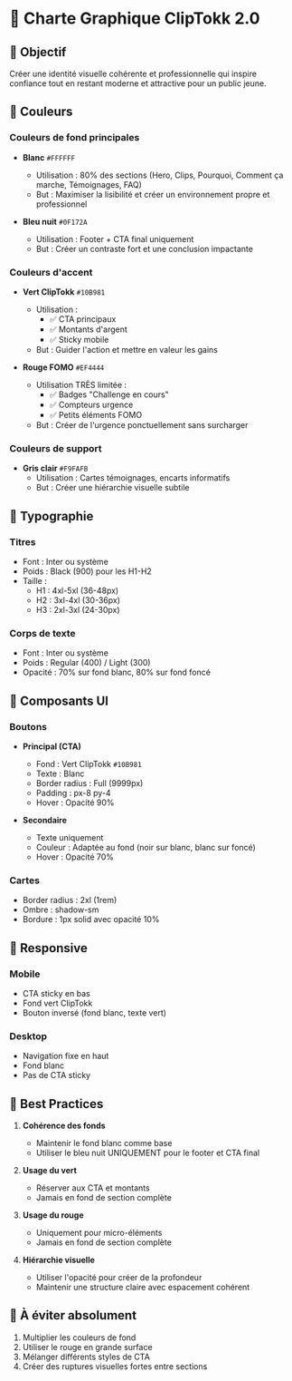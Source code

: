 # 🎨 Charte Graphique ClipTokk 2.0

## 🎯 Objectif
Créer une identité visuelle cohérente et professionnelle qui inspire confiance tout en restant moderne et attractive pour un public jeune.

## 🌈 Couleurs

### Couleurs de fond principales
- **Blanc** `#FFFFFF`
  - Utilisation : 80% des sections (Hero, Clips, Pourquoi, Comment ça marche, Témoignages, FAQ)
  - But : Maximiser la lisibilité et créer un environnement propre et professionnel

- **Bleu nuit** `#0F172A`
  - Utilisation : Footer + CTA final uniquement
  - But : Créer un contraste fort et une conclusion impactante

### Couleurs d'accent
- **Vert ClipTokk** `#10B981`
  - Utilisation :
    - ✅ CTA principaux
    - ✅ Montants d'argent
    - ✅ Sticky mobile
  - But : Guider l'action et mettre en valeur les gains

- **Rouge FOMO** `#EF4444`
  - Utilisation TRÈS limitée :
    - ✅ Badges "Challenge en cours"
    - ✅ Compteurs urgence
    - ✅ Petits éléments FOMO
  - But : Créer de l'urgence ponctuellement sans surcharger

### Couleurs de support
- **Gris clair** `#F9FAFB`
  - Utilisation : Cartes témoignages, encarts informatifs
  - But : Créer une hiérarchie visuelle subtile

## 📝 Typographie

### Titres
- Font : Inter ou système
- Poids : Black (900) pour les H1-H2
- Taille :
  - H1 : 4xl-5xl (36-48px)
  - H2 : 3xl-4xl (30-36px)
  - H3 : 2xl-3xl (24-30px)

### Corps de texte
- Font : Inter ou système
- Poids : Regular (400) / Light (300)
- Opacité : 70% sur fond blanc, 80% sur fond foncé

## 🔲 Composants UI

### Boutons
- **Principal (CTA)**
  - Fond : Vert ClipTokk `#10B981`
  - Texte : Blanc
  - Border radius : Full (9999px)
  - Padding : px-8 py-4
  - Hover : Opacité 90%

- **Secondaire**
  - Texte uniquement
  - Couleur : Adaptée au fond (noir sur blanc, blanc sur foncé)
  - Hover : Opacité 70%

### Cartes
- Border radius : 2xl (1rem)
- Ombre : shadow-sm
- Bordure : 1px solid avec opacité 10%

## 📱 Responsive

### Mobile
- CTA sticky en bas
- Fond vert ClipTokk
- Bouton inversé (fond blanc, texte vert)

### Desktop
- Navigation fixe en haut
- Fond blanc
- Pas de CTA sticky

## 🎯 Best Practices

1. **Cohérence des fonds**
   - Maintenir le fond blanc comme base
   - Utiliser le bleu nuit UNIQUEMENT pour le footer et CTA final

2. **Usage du vert**
   - Réserver aux CTA et montants
   - Jamais en fond de section complète

3. **Usage du rouge**
   - Uniquement pour micro-éléments
   - Jamais en fond de section complète

4. **Hiérarchie visuelle**
   - Utiliser l'opacité pour créer de la profondeur
   - Maintenir une structure claire avec espacement cohérent

## 🚫 À éviter absolument

1. Multiplier les couleurs de fond
2. Utiliser le rouge en grande surface
3. Mélanger différents styles de CTA
4. Créer des ruptures visuelles fortes entre sections 